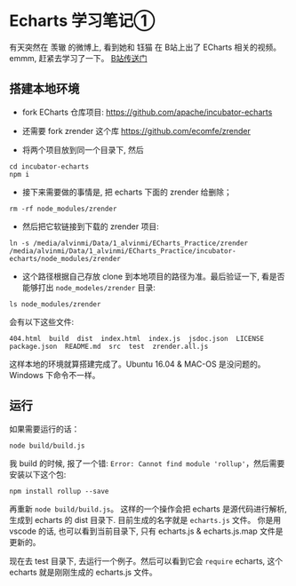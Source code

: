 # Echarts 学习笔记①
有天突然在 羡辙 的微博上, 看到她和 钰猫 在 B站上出了 ECharts 相关的视频。 emmm, 赶紧去学习了一下。 [B站传送门](https://www.bilibili.com/video/av31172702?t=613)

## 搭建本地环境
- fork ECharts 仓库项目: https://github.com/apache/incubator-echarts
- 还需要 fork zrender 这个库 https://github.com/ecomfe/zrender

- 将两个项目放到同一个目录下,  然后 
```
cd incubator-echarts
npm i
```

- 接下来需要做的事情是, 把 echarts 下面的 zrender 给删除；
```
rm -rf node_modules/zrender
```

- 然后把它软链接到下载的 zrender 项目:
```
ln -s /media/alvinmi/Data/1_alvinmi/ECharts_Practice/zrender /media/alvinmi/Data/1_alvinmi/ECharts_Practice/incubator-echarts/node_modules/zrender
```

- 这个路径根据自己存放 clone 到本地项目的路径为准。最后验证一下, 看是否能够打出 `node_modeles/zrender` 目录:
```
ls node_modules/zrender
```

会有以下这些文件:
```
404.html  build  dist  index.html  index.js  jsdoc.json  LICENSE  package.json  README.md  src  test  zrender.all.js
```

这样本地的环境就算搭建完成了。Ubuntu 16.04 & MAC-OS 是没问题的。Windows 下命令不一样。

## 运行
如果需要运行的话：

```
node build/build.js
```
我 build 的时候, 报了一个错: `Error: Cannot find module 'rollup'`，然后需要安装以下这个包:

```
npm install rollup --save 
```

再重新 `node build/build.js`。
这样的一个操作会把 echarts 是源代码进行解析, 生成到 echarts 的 dist 目录下. 目前生成的名字就是 `echarts.js` 文件。 你是用 vscode 的话, 也可以看到当前目录下, 只有 echarts.js & echarts.js.map 文件是更新的。

现在去 test 目录下, 去运行一个例子。然后可以看到它会 `require` echarts, 这个 echarts 就是刚刚生成的 echarts.js 文件。


